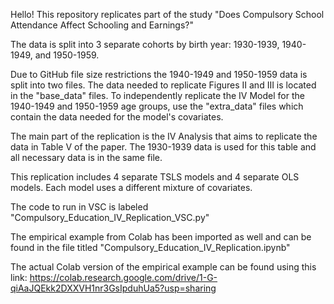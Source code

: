 Hello! This repository replicates part of the study "Does Compulsory School Attendance Affect Schooling and Earnings?"

The data is split into 3 separate cohorts by birth year: 1930-1939, 1940-1949, and 1950-1959.

Due to GitHub file size restrictions the 1940-1949 and 1950-1959 data is split into two files. The data needed to replicate Figures II and III is located in the "base_data" files. 
To independently replicate the IV Model for the 1940-1949 and 1950-1959 age groups, use the "extra_data" files which contain the data needed for the model's covariates.

The main part of the replication is the IV Analysis that aims to replicate the data in Table V of the paper. 
The 1930-1939 data is used for this table and all necessary data is in the same file.

This replication includes 4 separate TSLS models and 4 separate OLS models. Each model uses a different mixture of covariates.

The code to run in VSC is labeled "Compulsory_Education_IV_Replication_VSC.py"

The empirical example from Colab has been imported as well and can be found in the file titled "Compulsory_Education_IV_Replication.ipynb"

The actual Colab version of the empirical example can be found using this link: https://colab.research.google.com/drive/1-G-qiAaJQEkk2DXXVH1nr3GsIpduhUa5?usp=sharing

